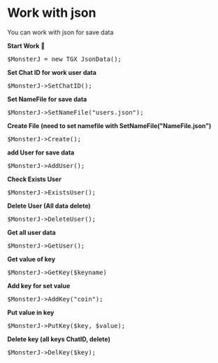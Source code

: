 
# Work with json

You can work with json for save data

<b> Start Work 🔘 </b>
<pre>$MonsterJ = new TGX_JsonData();</pre>

<b> Set Chat ID for work user data</b>
<pre>$MonsterJ->SetChatID();</pre>

<b> Set NameFile for save data </b>
<pre>$MonsterJ->SetNameFile("users.json");</pre>

<b> Create File (need to set namefile with SetNameFile("NameFile.json") </b>
<pre>$MonsterJ->Create();</pre>

<b> add User for save data </b>
<pre>$MonsterJ->AddUser();</pre>

<b> Check Exists User </b>
<pre>$MonsterJ->ExistsUser();</pre>

<b> Delete User (All data delete) </b>
<pre>$MonsterJ->DeleteUser();</pre>

<b> Get all user data </b>
<pre>$MonsterJ->GetUser();</pre>

<b> Get value of key </b>
<pre>$MonsterJ->GetKey($keyname)</pre>

<b> Add key for set value </b>
<pre>$MonsterJ->AddKey("coin");</pre>

<b> Put value in key </b>
<pre>$MonsterJ->PutKey($key, $value);</pre>

<b> Delete key (all keys ChatID, delete) </b>
<pre>$MonsterJ->DelKey($key);</pre>
